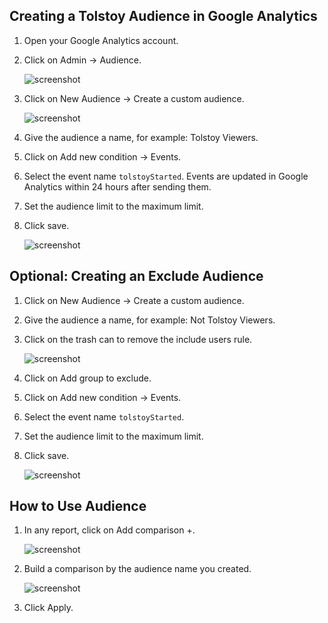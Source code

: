 ## Creating a Tolstoy Audience in Google Analytics

1. Open your Google Analytics account.
2. Click on Admin → Audience.

   ![screenshot](https://downloads.intercomcdn.com/i/o/796736064/6e16b5848391c0998c033ea6/image.png)

3. Click on New Audience → Create a custom audience.

   ![screenshot](https://downloads.intercomcdn.com/i/o/796736952/546833100de95560b84b51a4/image.png)

4. Give the audience a name, for example: Tolstoy Viewers.
5. Click on Add new condition → Events.
6. Select the event name `tolstoyStarted`. Events are updated in Google Analytics within 24 hours after sending them.
7. Set the audience limit to the maximum limit.
8. Click save.

   ![screenshot](https://downloads.intercomcdn.com/i/o/796738256/f216d571393957f5409c981b/image.png)

## Optional: Creating an Exclude Audience

1. Click on New Audience → Create a custom audience.
2. Give the audience a name, for example: Not Tolstoy Viewers.
3. Click on the trash can to remove the include users rule.

   ![screenshot](https://downloads.intercomcdn.com/i/o/796740698/b0917dcece5975646d127ddf/image.png)

4. Click on Add group to exclude.
5. Click on Add new condition → Events.
6. Select the event name `tolstoyStarted`.
7. Set the audience limit to the maximum limit.
8. Click save.

   ![screenshot](https://downloads.intercomcdn.com/i/o/796742427/7240a8e6d247cf15e1120e4d/image.png)

## How to Use Audience

1. In any report, click on Add comparison +.

   ![screenshot](https://downloads.intercomcdn.com/i/o/796743180/cc0de3161eee53a9255acfd6/image.png)

2. Build a comparison by the audience name you created.

   ![screenshot](https://downloads.intercomcdn.com/i/o/796743787/383ca96e64c20528f2aad5f7/image.png)

3. Click Apply.